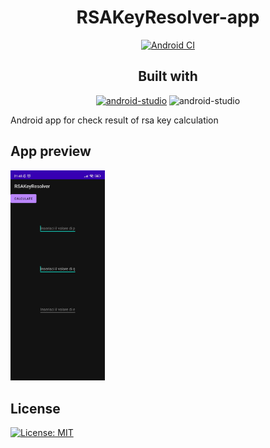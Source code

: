 <div align="center">
  
<h1>RSAKeyResolver-app</h1>

[![Android CI](https://github.com/Daivy03/RSAKeyResolver-app/actions/workflows/android.yml/badge.svg)](https://github.com/Daivy03/RSAKeyResolver-app/actions/workflows/android.yml)

## Built with
[![android-studio](https://img.shields.io/badge/Android_Studio-3DDC84?style=for-the-badge&logo=android-studio&logoColor=white)]("https://developer.android.com/studio")
![android-studio](https://img.shields.io/badge/Java-ED8B00?style=for-the-badge&logo=openjdk&logoColor=white)

</div>

Android app for check result of rsa key calculation
## App preview
<img src="https://raw.githubusercontent.com/Daivy03/RSAKeyResolver-app/main/github-img/preview-ui-app.jpg" width=30% height=30%></img>

## License
[![License: MIT](https://img.shields.io/github/license/Daivy03/RSAKeyResolver-app.svg)](https://opensource.org/licenses/MIT)
